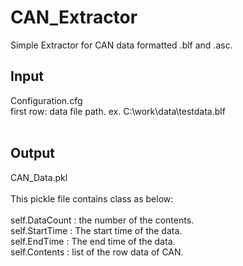 # CAN_Extractor
Simple Extractor for CAN data formatted .blf and .asc. 

## Input 
Configuration.cfg<br>
first row: data file path. ex. C:\work\data\testdata.blf<br>
<br>
## Output
CAN_Data.pkl<br>
<br>
This pickle file contains class as below:<br><br>
self.DataCount : the number of the contents.<br>
self.StartTime : The start time of the data.<br>
self.EndTime   : The end time of the data.<br>
self.Contents  : list of the row data of CAN.

